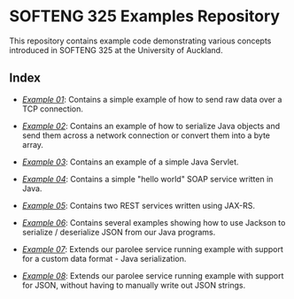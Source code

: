# SOFTENG 325 Examples Repository
This repository contains example code demonstrating various concepts introduced in SOFTENG 325 at the University of Auckland.

## Index

- *[Example 01](./example-01-tcp)*: Contains a simple example of how to send raw data over a TCP connection.

- *[Example 02](./example-02-java-serialization)*: Contains an example of how to serialize Java objects and send them across a network connection or convert them into a byte array.

- *[Example 03](./example-03-servlets)*: Contains an example of a simple Java Servlet.

- *[Example 04](./example-04-soap)*: Contains a simple "hello world" SOAP service written in Java.

- *[Example 05](./example-05-jax-rs)*: Contains two REST services written using JAX-RS.

- *[Example 06](./example-06-json-with-jackson)*: Contains several examples showing how to use Jackson to serialize / deserialize JSON from our Java programs.

- *[Example 07](./example-07-jaxrs-custom-serialization)*: Extends our parolee service running example with support for a custom data format - Java serialization.

- *[Example 08](./example-08-jaxrs-json)*: Extends our parolee service running example with support for JSON, without having to manually write out JSON strings.
